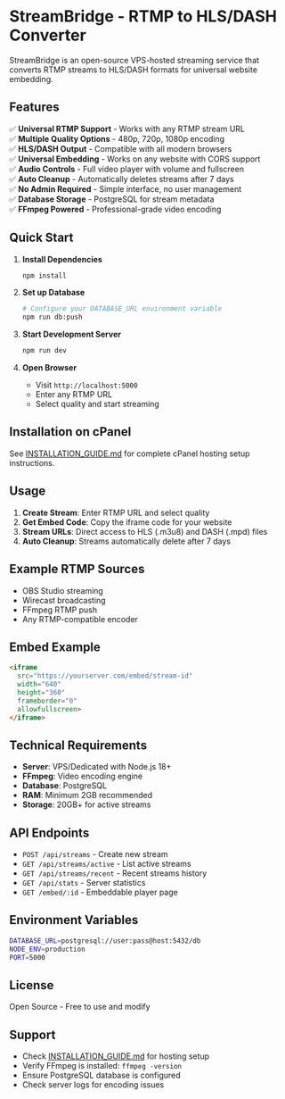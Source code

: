 # StreamBridge - RTMP to HLS/DASH Converter

StreamBridge is an open-source VPS-hosted streaming service that converts RTMP streams to HLS/DASH formats for universal website embedding.

## Features

✅ **Universal RTMP Support** - Works with any RTMP stream URL  
✅ **Multiple Quality Options** - 480p, 720p, 1080p encoding  
✅ **HLS/DASH Output** - Compatible with all modern browsers  
✅ **Universal Embedding** - Works on any website with CORS support  
✅ **Audio Controls** - Full video player with volume and fullscreen  
✅ **Auto Cleanup** - Automatically deletes streams after 7 days  
✅ **No Admin Required** - Simple interface, no user management  
✅ **Database Storage** - PostgreSQL for stream metadata  
✅ **FFmpeg Powered** - Professional-grade video encoding  

## Quick Start

1. **Install Dependencies**
   ```bash
   npm install
   ```

2. **Set up Database**
   ```bash
   # Configure your DATABASE_URL environment variable
   npm run db:push
   ```

3. **Start Development Server**
   ```bash
   npm run dev
   ```

4. **Open Browser**
   - Visit `http://localhost:5000`
   - Enter any RTMP URL
   - Select quality and start streaming

## Installation on cPanel

See [INSTALLATION_GUIDE.md](./INSTALLATION_GUIDE.md) for complete cPanel hosting setup instructions.

## Usage

1. **Create Stream**: Enter RTMP URL and select quality
2. **Get Embed Code**: Copy the iframe code for your website
3. **Stream URLs**: Direct access to HLS (.m3u8) and DASH (.mpd) files
4. **Auto Cleanup**: Streams automatically delete after 7 days

## Example RTMP Sources

- OBS Studio streaming
- Wirecast broadcasting  
- FFmpeg RTMP push
- Any RTMP-compatible encoder

## Embed Example

```html
<iframe 
  src="https://yourserver.com/embed/stream-id" 
  width="640" 
  height="360" 
  frameborder="0" 
  allowfullscreen>
</iframe>
```

## Technical Requirements

- **Server**: VPS/Dedicated with Node.js 18+
- **FFmpeg**: Video encoding engine
- **Database**: PostgreSQL
- **RAM**: Minimum 2GB recommended
- **Storage**: 20GB+ for active streams

## API Endpoints

- `POST /api/streams` - Create new stream
- `GET /api/streams/active` - List active streams  
- `GET /api/streams/recent` - Recent streams history
- `GET /api/stats` - Server statistics
- `GET /embed/:id` - Embeddable player page

## Environment Variables

```bash
DATABASE_URL=postgresql://user:pass@host:5432/db
NODE_ENV=production
PORT=5000
```

## License

Open Source - Free to use and modify

## Support

- Check [INSTALLATION_GUIDE.md](./INSTALLATION_GUIDE.md) for hosting setup
- Verify FFmpeg is installed: `ffmpeg -version`
- Ensure PostgreSQL database is configured
- Check server logs for encoding issues
